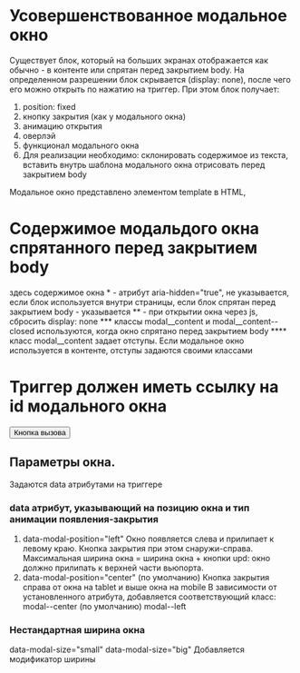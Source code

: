 # Усовершенствованное модальное окно

Существует блок, который на больших экранах отображается как обычно - в контенте или спрятан перед закрытием body.
На определенном разрешении блок скрывается (display: none), после чего его можно открыть по нажатию на триггер.
При этом блок получает:
1. position: fixed
2. кнопку закрытия (как у модального окна)
3. анимацию открытия
4. оверлэй
5. функционал модального окна
6. Для реализации необходимо:
      склонировать содержимое из текста,
      вставить внутрь шаблона модального окна
      отриcовать перед закрытием body


Модальное окно представлено элементом template в HTML,
<template id="modal">
  <div class="modal">
    <div class="modal__inner modal__inner--center" role="dialog" aria-modal="true">
      <!-- сюда будем вставлять содержимое -->

      <button class="button button--modal-close modal__close-button" type="button">
        <svg class="button__close-icon" width="48" height="48">
          <use xlink:href="img/svg/_sprite.svg#icon-close"></use>
        </svg>
      </button>
    </div>
  </div>
</template>


# Содержимое модальдого окна спрятанного перед закрытием body
<secton class="modal__content modal__content--closed" aria-hidden="true" id="modalFilter">
  здесь содержимое окна
</secton>
* - атрибут aria-hidden="true", не указывается, если блок используется внутри страницы,
если блок спрятан перед закрытием body - указывается
** - при открытии окна через js, сбросить display: none
*** классы modal__content и modal__content--closed используются, когда окно спрятано перед закрытием body
**** класс modal__content задает отступы. Если модальное окно используется в контенте, отступы задаются своими классами


# Триггер должен иметь ссылку на id модального окна
<button data-modal="#modalCity">Кнопка вызова</button>

## Параметры окна.
Задаются data атрибутами на триггере

### data атрибут, указывающий на позицию окна и тип анимации появления-закрытия
1. data-modal-position="left"
Окно появляется слева и прилипает к левому краю. Кнопка закрытия при этом снаружи-справа.
Максимальная ширина окна = ширина окна + кнопки
upd: окно должно прилипать к верхней части вьюпорта.
2. data-modal-position="center" (по умолчанию)
Кнопка закрытия справа от окна на tablet и выше окна на mobile
В зависимости от установленного атрибута, добавляется соответствующий класс:
modal--center (по умолчанию)
modal--left


### Нестандартная ширина окна
data-modal-size="small"
data-modal-size="big"
Добавляется модификатор ширины
